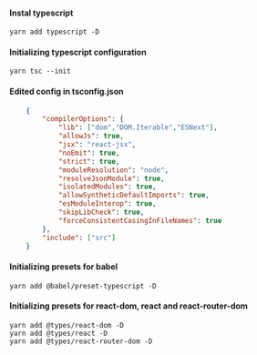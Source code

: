 #### Instal typescript
```shell
yarn add typescript -D
```
#### Initializing typescript configuration
```shell
yarn tsc --init
```
#### Edited config in tsconfig.json
```json
    {
        "compilerOptions": {
            "lib": ["dom","DOM.Iterable","ESNext"],
            "allowJs": true,
            "jsx": "react-jsx",
            "noEmit": true,
            "strict": true,
            "moduleResolution": "node",
            "resolveJsonModule": true,
            "isolatedModules": true,
            "allowSyntheticDefaultImports": true,
            "esModuleInterop": true,
            "skipLibCheck": true,
            "forceConsistentCasingInFileNames": true    
        },
        "include": ["src"]
    }
```
#### Initializing presets for babel
```shell
yarn add @babel/preset-typescript -D
```
#### Initializing presets for react-dom, react and react-router-dom 
```shell
yarn add @types/react-dom -D
yarn add @types/react -D
yarn add @types/react-router-dom -D
```